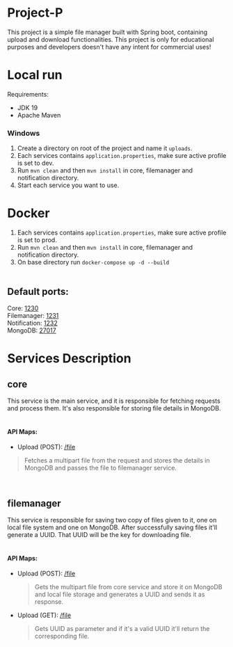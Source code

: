 # Project-P
This project is a simple file manager built with Spring boot, containing upload and download functionalities. This project is only for educational purposes and developers doesn't have any intent for commercial uses!
# Local run
Requirements:
+ JDK 19
+ Apache Maven
### Windows
1. Create a directory on root of the project and name it `uploads`.
2. Each services contains `application.properties`, make sure active profile is set to dev.
3. Run `mvn clean` and then `mvn install` in core, filemanager and notification directory.
4. Start each service you want to use.
# Docker
1. Each services contains `application.properties`, make sure active profile is set to prod.
2. Run `mvn clean` and then `mvn install` in core, filemanager and notification directory.
3. On base directory run `docker-compose up -d --build`
<br/><br/>
## Default ports:
Core: [1230](http://localhost:1230)<br/>
Filemanager: [1231](http://localhost:1231)<br/>
Notification: [1232](http://localhost:1232)<br/>
MongoDB: [27017](http://localhost:27017)<br/>

# Services Description
## core
This service is the main service, and it is responsible for fetching requests and process them. It's also responsible for storing file details in MongoDB.
<br/><br/>
#### API Maps:
+ Upload (POST): [/file](http://localhost:1230/file)
> Fetches a multipart file from the request and stores the details in MongoDB  and passes the file to filemanager service.
<br/>

## filemanager
This service is responsible for saving two copy of files given to it, one on local file system and one on MongoDB. After successfully saving files it'll generate a UUID. That UUID will be the key for downloading file.
<br/><br/>
#### API Maps:
+ Upload (POST): [/file](http://localhost:1231/file)
  > Gets the multipart file from core service and store it on MongoDB and local file storage and generates a UUID and sends it as response.
+ Upload (GET): [/file](http://localhost:1231/file)
  > Gets UUID as parameter and if it's a valid UUID it'll return the corresponding file.  
